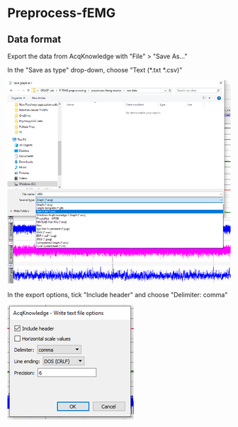 # Preprocess-fEMG

## Data format

Export the data from AcqKnowledge with "File" > "Save As..." 

In the "Save as type" drop-down, choose "Text (*.txt *.csv)"

![Save as type](documentation/Readme1_TextType.png?raw=true)

In the export options, tick "Include header" and choose "Delimiter: comma"

![Export options](documentation/Readme2_ExportOptions.png?raw=true)
